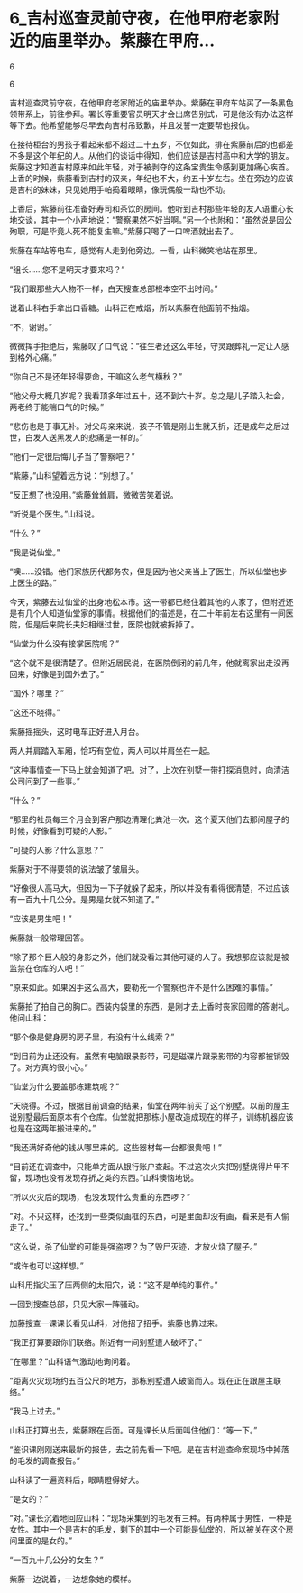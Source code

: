 # 6_吉村巡查灵前守夜，在他甲府老家附近的庙里举办。紫藤在甲府...

6

6

吉村巡查灵前守夜，在他甲府老家附近的庙里举办。紫藤在甲府车站买了一条黑色领带系上，前往参拜。署长等重要官员明天才会出席告别式，可是他没有办法这样等下去。他希望能够尽早去向吉村吊致歉，并且发誓一定要帮他报仇。

在接待柜台的男孩子看起来都不超过二十五岁，不仅如此，排在紫藤前后的也都差不多是这个年纪的人。从他们的谈话中得知，他们应该是吉村高中和大学的朋友。紫藤这才知道吉村原来如此年轻，对于被剥夺的这条宝贵生命感到更加痛心疾首。上香的时候，紫藤看到吉村的双亲，年纪也不大，约五十岁左右。坐在旁边的应该是吉村的妹妹，只见她用手帕捣着眼睛，像玩偶般一动也不动。

上香后，紫藤前往准备好寿司和茶饮的房间。他听到吉村那些年轻的友人语重心长地交谈，其中一个小声地说：“警察果然不好当啊。”另一个也附和：“虽然说是因公殉职，可是毕竟人死不能复生嘛。”紫藤只喝了一口啤酒就出去了。

紫藤在车站等电车，感觉有人走到他旁边。一看，山科微笑地站在那里。

“组长……您不是明天才要来吗？”

“我们跟那些大人物不一样，白天搜查总部根本空不出时间。”

说着山科右手拿出口香糖。山科正在戒烟，所以紫藤在他面前不抽烟。

“不，谢谢。”

微微挥手拒绝后，紫藤叹了口气说：“往生者还这么年轻，守灵跟葬礼一定让人感到格外心痛。”

“你自己不是还年轻得要命，干嘛这么老气横秋？”

“他父母大概几岁呢？我看顶多年过五十，还不到六十岁。总之是儿子踏入社会，两老终于能喘口气的时候。”

“悲伤也是于事无补。对父母亲来说，孩子不管是刚出生就夭折，还是成年之后过世，白发人送黑发人的悲痛是一样的。”

“他们一定很后悔儿子当了警察吧？”

“紫藤，”山科望着远方说：“别想了。”

“反正想了也没用。”紫藤耸耸肩，微微苦笑着说。

“听说是个医生。”山科说。

“什么？”

“我是说仙堂。”

“噢……没错。他们家族历代都务农，但是因为他父亲当上了医生，所以仙堂也步上医生的路。”

今天，紫藤去过仙堂的出身地松本市。这一带都已经住着其他的人家了，但附近还是有几个人知道仙堂家的事情。根据他们的描述是，在二十年前左右这里有一间医院，但是后来院长夫妇相继过世，医院也就被拆掉了。

“仙堂为什么没有接掌医院呢？”

“这个就不是很清楚了。但附近居民说，在医院倒闭的前几年，他就离家出走没再回来，好像是到国外去了。”

“国外？哪里？”

“这还不晓得。”

紫藤摇摇头，这时电车正好进入月台。

两人并肩踏入车厢，恰巧有空位，两人可以并肩坐在一起。

“这种事情查一下马上就会知道了吧。对了，上次在别墅一带打探消息时，向清洁公司问到了一些事。”

“什么？”

“那里的社员每三个月会到客户那边清理化粪池一次。这个夏天他们去那间屋子的时候，好像看到可疑的人影。”

“可疑的人影？什么意思？”

紫藤对于不得要领的说法皱了皱眉头。

“好像很人高马大，但因为一下子就躲了起来，所以并没有看得很清楚，不过应该有一百九十几公分。是男是女就不知道了。”

“应该是男生吧！”

紫藤就一般常理回答。

“除了那个巨人般的身影之外，他们就没看过其他可疑的人了。我想那应该就是被监禁在仓库的人吧！”

“原来如此。如果凶手这么高大，要勒死一个警察也许不是什么困难的事情。”

紫藤拍了拍自己的胸口。西装内袋里的东西，是刚才去上香时丧家回赠的答谢礼。他问山科：

“那个像是健身房的房子里，有没有什么线索？”

“到目前为止还没有。虽然有电脑跟录影带，可是磁碟片跟录影带的内容都被销毁了。对方真的很小心。”

“仙堂为什么要盖那栋建筑呢？”

“天晓得。不过，根据目前调查的结果，仙堂在两年前买了这个别墅。以前的屋主说别墅最后面原本有个仓库。仙堂就把那栋小屋改造成现在的样子，训练机器应该也是在这两年搬进来的。”

“我还满好奇他的钱从哪里来的。这些器材每一台都很贵吧！”

“目前还在调查中，只能单方面从银行账户查起。不过这次火灾把别墅烧得片甲不留，现场也没有发现存折之类的东西。”山科懊恼地说。

“所以火灾后的现场，也没发现什么贵重的东西啰？”

“对。不只这样，还找到一些类似画框的东西，可是里面却没有画，看来是有人偷走了。”

“这么说，杀了仙堂的可能是强盗啰？为了毁尸灭迹，才放火烧了屋子。”

“或许也可以这样想。”

山科用指尖压了压两侧的太阳穴，说：“这不是单纯的事件。”

一回到搜查总部，只见大家一阵骚动。

加藤搜查一课课长看见山科，对他招了招手。紫藤也靠过来。

“我正打算要跟你们联络。附近有一间别墅遭人破坏了。”

“在哪里？”山科语气激动地询问着。

“距离火灾现场约五百公尺的地方，那栋别墅遭人破窗而入。现在正在跟屋主联络。”

“我马上过去。”

山科正打算出去，紫藤跟在后面。可是课长从后面叫住他们：“等一下。”

“鉴识课刚刚送来最新的报告，去之前先看一下吧。是在吉村巡查命案现场中掉落的毛发的调查报告。”

山科读了一遍资料后，眼睛瞪得好大。

“是女的？”

“对。”课长沉着地回应山科：“现场采集到的毛发有三种。有两种属于男性，一种是女性。其中一个是吉村的毛发，剩下的其中一个可能是仙堂的，所以被关在这个房间里面的是女的。”

“一百九十几公分的女生？”

紫藤一边说着，一边想象她的模样。